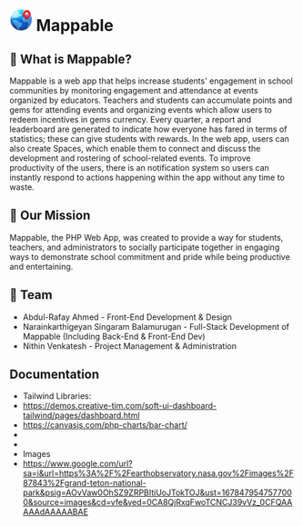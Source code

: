 # <img width='40px' style='display:inline; margin-top: 225px;' src='assets/images/mappable_logo.png'> Mappable

## 🤔 What is Mappable?
Mappable is a web app that helps increase students' engagement in school communities by monitoring engagement and attendance at events organized by educators. Teachers and students can accumulate points and gems for attending events and organizing events which allow users to redeem incentives in gems currency. Every quarter, a report and leaderboard are generated to indicate how everyone has fared in terms of statistics; these can give students with rewards. In the web app, users can also create Spaces, which enable them to connect and discuss the development and rostering of school-related events. To improve productivity of the users, there is an notification system so users can instantly respond to actions happening within the app without any time to waste. 

## 💭 Our Mission
Mappable, the PHP Web App, was created to provide a way for students, teachers, and administrators to socially participate together in engaging ways to demonstrate school commitment and pride while being productive and entertaining. 

## 🤝 Team
- Abdul-Rafay Ahmed - Front-End Development & Design
- Narainkarthigeyan Singaram Balamurugan - Full-Stack Development of Mappable (Including Back-End & Front-End Dev)
- Nithin Venkatesh - Project Management & Administration

## Documentation
- Tailwind Libraries:
 - https://demos.creative-tim.com/soft-ui-dashboard-tailwind/pages/dashboard.html
 - https://canvasjs.com/php-charts/bar-chart/ 
 -
 -
- Images
 - https://www.google.com/url?sa=i&url=https%3A%2F%2Fearthobservatory.nasa.gov%2Fimages%2F87843%2Fgrand-teton-national-park&psig=AOvVaw0OhSZ9ZRPBItiUoJTokTOJ&ust=1678479547577000&source=images&cd=vfe&ved=0CA8QjRxqFwoTCNCJ39vVz_0CFQAAAAAdAAAAABAE
 